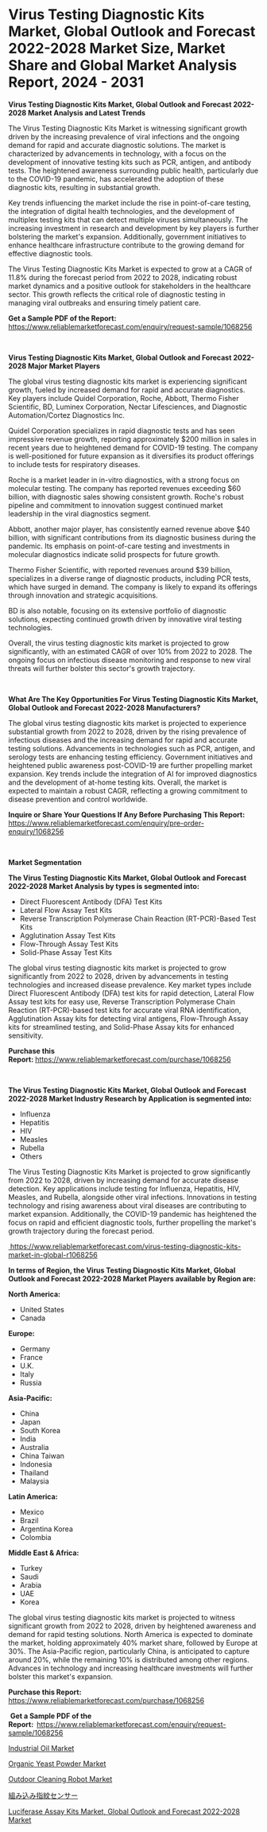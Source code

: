 <p><h1>Virus Testing Diagnostic Kits Market, Global Outlook and Forecast 2022-2028 Market Size, Market Share and Global Market Analysis Report, 2024 - 2031</h1></p><p><strong>Virus Testing Diagnostic Kits Market, Global Outlook and Forecast 2022-2028 Market Analysis and Latest Trends</strong></p>
<p><p>The Virus Testing Diagnostic Kits Market is witnessing significant growth driven by the increasing prevalence of viral infections and the ongoing demand for rapid and accurate diagnostic solutions. The market is characterized by advancements in technology, with a focus on the development of innovative testing kits such as PCR, antigen, and antibody tests. The heightened awareness surrounding public health, particularly due to the COVID-19 pandemic, has accelerated the adoption of these diagnostic kits, resulting in substantial growth.</p><p>Key trends influencing the market include the rise in point-of-care testing, the integration of digital health technologies, and the development of multiplex testing kits that can detect multiple viruses simultaneously. The increasing investment in research and development by key players is further bolstering the market's expansion. Additionally, government initiatives to enhance healthcare infrastructure contribute to the growing demand for effective diagnostic tools.</p><p>The Virus Testing Diagnostic Kits Market is expected to grow at a CAGR of 11.8% during the forecast period from 2022 to 2028, indicating robust market dynamics and a positive outlook for stakeholders in the healthcare sector. This growth reflects the critical role of diagnostic testing in managing viral outbreaks and ensuring timely patient care.</p></p>
<p><strong>Get a Sample PDF of the Report:&nbsp;</strong> <a href="https://www.reliablemarketforecast.com/enquiry/request-sample/1068256">https://www.reliablemarketforecast.com/enquiry/request-sample/1068256</a></p>
<p>&nbsp;</p>
<p><strong>Virus Testing Diagnostic Kits Market, Global Outlook and Forecast 2022-2028 Major Market Players</strong></p>
<p><p>The global virus testing diagnostic kits market is experiencing significant growth, fueled by increased demand for rapid and accurate diagnostics. Key players include Quidel Corporation, Roche, Abbott, Thermo Fisher Scientific, BD, Luminex Corporation, Nectar Lifesciences, and Diagnostic Automation/Cortez Diagnostics Inc. </p><p>Quidel Corporation specializes in rapid diagnostic tests and has seen impressive revenue growth, reporting approximately $200 million in sales in recent years due to heightened demand for COVID-19 testing. The company is well-positioned for future expansion as it diversifies its product offerings to include tests for respiratory diseases. </p><p>Roche is a market leader in in-vitro diagnostics, with a strong focus on molecular testing. The company has reported revenues exceeding $60 billion, with diagnostic sales showing consistent growth. Roche's robust pipeline and commitment to innovation suggest continued market leadership in the viral diagnostics segment. </p><p>Abbott, another major player, has consistently earned revenue above $40 billion, with significant contributions from its diagnostic business during the pandemic. Its emphasis on point-of-care testing and investments in molecular diagnostics indicate solid prospects for future growth.</p><p>Thermo Fisher Scientific, with reported revenues around $39 billion, specializes in a diverse range of diagnostic products, including PCR tests, which have surged in demand. The company is likely to expand its offerings through innovation and strategic acquisitions.</p><p>BD is also notable, focusing on its extensive portfolio of diagnostic solutions, expecting continued growth driven by innovative viral testing technologies.</p><p>Overall, the virus testing diagnostic kits market is projected to grow significantly, with an estimated CAGR of over 10% from 2022 to 2028. The ongoing focus on infectious disease monitoring and response to new viral threats will further bolster this sector's growth trajectory.</p></p>
<p>&nbsp;</p>
<p><strong>What Are The Key Opportunities For Virus Testing Diagnostic Kits Market, Global Outlook and Forecast 2022-2028 Manufacturers?</strong></p>
<p><p>The global virus testing diagnostic kits market is projected to experience substantial growth from 2022 to 2028, driven by the rising prevalence of infectious diseases and the increasing demand for rapid and accurate testing solutions. Advancements in technologies such as PCR, antigen, and serology tests are enhancing testing efficiency. Government initiatives and heightened public awareness post-COVID-19 are further propelling market expansion. Key trends include the integration of AI for improved diagnostics and the development of at-home testing kits. Overall, the market is expected to maintain a robust CAGR, reflecting a growing commitment to disease prevention and control worldwide.</p></p>
<p><strong>Inquire or Share Your Questions If Any Before Purchasing This Report:</strong> <a href="https://www.reliablemarketforecast.com/enquiry/pre-order-enquiry/1068256">https://www.reliablemarketforecast.com/enquiry/pre-order-enquiry/1068256</a></p>
<p>&nbsp;</p>
<p><strong>Market Segmentation</strong></p>
<p><strong>The Virus Testing Diagnostic Kits Market, Global Outlook and Forecast 2022-2028 Market Analysis by types is segmented into:</strong></p>
<p><ul><li>Direct Fluorescent Antibody (DFA) Test Kits</li><li>Lateral Flow Assay Test Kits</li><li>Reverse Transcription Polymerase Chain Reaction (RT-PCR)-Based Test Kits</li><li>Agglutination Assay Test Kits</li><li>Flow-Through Assay Test Kits</li><li>Solid-Phase Assay Test Kits</li></ul></p>
<p><p>The global virus testing diagnostic kits market is projected to grow significantly from 2022 to 2028, driven by advancements in testing technologies and increased disease prevalence. Key market types include Direct Fluorescent Antibody (DFA) test kits for rapid detection, Lateral Flow Assay test kits for easy use, Reverse Transcription Polymerase Chain Reaction (RT-PCR)-based test kits for accurate viral RNA identification, Agglutination Assay kits for detecting viral antigens, Flow-Through Assay kits for streamlined testing, and Solid-Phase Assay kits for enhanced sensitivity.</p></p>
<p><strong>Purchase this Report:&nbsp;</strong><a href="https://www.reliablemarketforecast.com/purchase/1068256">https://www.reliablemarketforecast.com/purchase/1068256</a></p>
<p>&nbsp;</p>
<p><strong>The Virus Testing Diagnostic Kits Market, Global Outlook and Forecast 2022-2028 Market Industry Research by Application is segmented into:</strong></p>
<p><ul><li>Influenza</li><li>Hepatitis</li><li>HIV</li><li>Measles</li><li>Rubella</li><li>Others</li></ul></p>
<p><p>The Virus Testing Diagnostic Kits Market is projected to grow significantly from 2022 to 2028, driven by increasing demand for accurate disease detection. Key applications include testing for Influenza, Hepatitis, HIV, Measles, and Rubella, alongside other viral infections. Innovations in testing technology and rising awareness about viral diseases are contributing to market expansion. Additionally, the COVID-19 pandemic has heightened the focus on rapid and efficient diagnostic tools, further propelling the market's growth trajectory during the forecast period.</p></p>
<p><a href="https://www.reliablemarketforecast.com/virus-testing-diagnostic-kits-market-in-global-r1068256">&nbsp;https://www.reliablemarketforecast.com/virus-testing-diagnostic-kits-market-in-global-r1068256</a></p>
<p><strong>In terms of Region, the Virus Testing Diagnostic Kits Market, Global Outlook and Forecast 2022-2028 Market Players available by Region are:</strong></p>
<p>
    <p> <strong> North America: </strong>
        <ul>
            <li>United States</li>
            <li>Canada</li>
        </ul>
        </p> 
    <p> <strong> Europe: </strong>
        <ul>
            <li>Germany</li>
            <li>France</li>
            <li>U.K.</li>
            <li>Italy</li>
            <li>Russia</li>
        </ul>
        </p> 
    <p> <strong> Asia-Pacific: </strong>
        <ul>
            <li>China</li>
            <li>Japan</li>
            <li>South Korea</li>
            <li>India</li>
            <li>Australia</li>
            <li>China Taiwan</li>
            <li>Indonesia</li>
            <li>Thailand</li>
            <li>Malaysia</li>
        </ul>
        </p> 
    <p> <strong> Latin America: </strong>
        <ul>
            <li>Mexico</li>
            <li>Brazil</li>
            <li>Argentina Korea</li>
            <li>Colombia</li>
        </ul>
        </p> 
    <p> <strong> Middle East & Africa: </strong>
        <ul>
            <li>Turkey</li>
            <li>Saudi</li>
            <li>Arabia</li>
            <li>UAE</li>
            <li>Korea</li>
        </ul>
    </p>
    </p>
<p><p>The global virus testing diagnostic kits market is projected to witness significant growth from 2022 to 2028, driven by heightened awareness and demand for rapid testing solutions. North America is expected to dominate the market, holding approximately 40% market share, followed by Europe at 30%. The Asia-Pacific region, particularly China, is anticipated to capture around 20%, while the remaining 10% is distributed among other regions. Advances in technology and increasing healthcare investments will further bolster this market's expansion.</p></p>
<p><strong>Purchase this Report: </strong><a href="https://www.reliablemarketforecast.com/purchase/1068256">https://www.reliablemarketforecast.com/purchase/1068256</a></p>
<p>&nbsp;<strong>Get a Sample PDF of the Report:&nbsp;&nbsp;</strong><a href="https://www.reliablemarketforecast.com/enquiry/request-sample/1068256">https://www.reliablemarketforecast.com/enquiry/request-sample/1068256</a></p>
<p><strong></strong></p>
<p><p><a href="https://issuu.com/reportprime-2/docs/industrial-oil-market-size-2030.ppt_4bf29908ec5d88">Industrial Oil Market</a></p><p><a href="https://issuu.com/reportprime-2/docs/organic-yeast-powder-market-size-20_632b74cdb15f3a">Organic Yeast Powder Market</a></p><p><a href="https://www.linkedin.com/pulse/evaluating-global-outdoor-cleaning-robot-market-trends-growth-0cosf?trackingId=o9Aer0JJTG%2BEJ8416bcFCA%3D%3D">Outdoor Cleaning Robot Market</a></p><p><a href="https://github.com/mohamedbakry57/Market-Research-Report-List-6/blob/main/95793939838.md">組み込み指紋センサー</a></p><p><a href="https://github.com/vimar16th/Market-Research-Report-List-6/blob/main/luciferase-assay-kits-market-global-outlook-and-forecast-2022-2028-market.md">Luciferase Assay Kits Market, Global Outlook and Forecast 2022-2028 Market</a></p></p>
